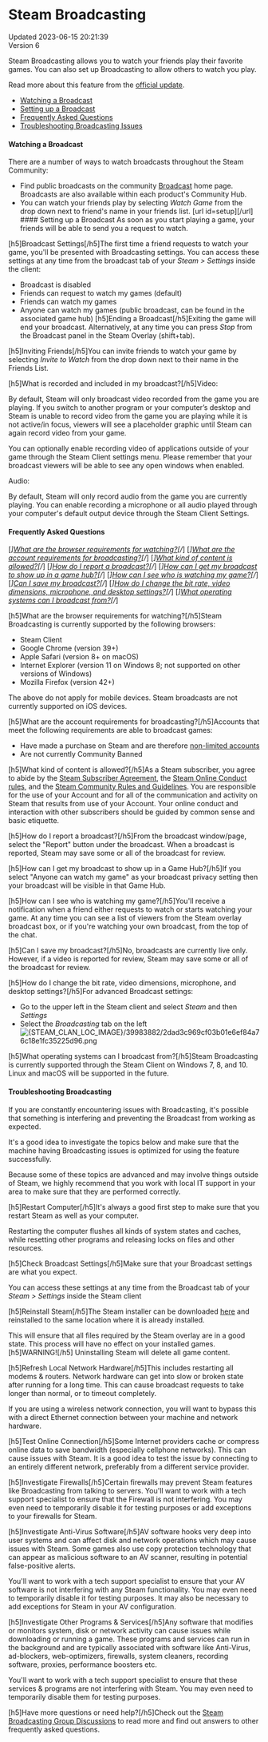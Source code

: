 # Steam Broadcasting
Updated 2023-06-15 20:21:39  
Version 6  

Steam Broadcasting allows you to watch your friends play their favorite games. You can also set up Broadcasting to allow others to watch you play.  
  
Read more about this feature from the [official update](https://steamcommunity.com/updates/broadcasting).  
* [Watching a Broadcast](#watch)
* [Setting up a Broadcast](#setup)
* [Frequently Asked Questions](#faq)
* [Troubleshooting Broadcasting Issues](#issues)
  
  
 #### Watching a Broadcast
There are a number of ways to watch broadcasts throughout the Steam Community:  
* Find public broadcasts on the community [Broadcast](https://steamcommunity.com/?subsection=broadcasts) home page. Broadcasts are also available within each product's Community Hub.
* You can watch your friends play by selecting *Watch Game* from the drop down next to friend's name in your friends list.
 [url id=setup][/url] #### Setting up a Broadcast
As soon as you start playing a game, your friends will be able to send you a request to watch.  
  
[h5]Broadcast Settings[/h5]The first time a friend requests to watch your game, you'll be presented with Broadcasting settings. You can access these settings at any time from the broadcast tab of your *Steam > Settings* inside the client:  
* Broadcast is disabled
* Friends can request to watch my games (default)
* Friends can watch my games
* Anyone can watch my games (public broadcast, can be found in the associated game hub)
 [h5]Ending a Broadcast[/h5]Exiting the game will end your broadcast. Alternatively, at any time you can press *Stop* from the Broadcast panel in the Steam Overlay (shift+tab).  
  
[h5]Inviting Friends[/h5]You can invite friends to watch your game by selecting *Invite to Watch* from the drop down next to their name in the Friends List.  
  
[h5]What is recorded and included in my broadcast?[/h5]Video:  
  
By default, Steam will only broadcast video recorded from the game you are playing. If you switch to another program or your computer’s desktop and Steam is unable to record video from the game you are playing while it is not active/in focus, viewers will see a placeholder graphic until Steam can again record video from your game.  
  
You can optionally enable recording video of applications outside of your game through the Steam Client settings menu. Please remember that your broadcast viewers will be able to see any open windows when enabled.  
  
Audio:  
  
By default, Steam will only record audio from the game you are currently playing. You can enable recording a microphone or all audio played through your computer's default output device through the Steam Client Settings.  
  
 #### Frequently Asked Questions
[*][What are the browser requirements for watching?](#18)[/*]  	[*][What are the account requirements for broadcasting?](#3)[/*]  	[*][What kind of content is allowed?](#7)[/*]  	[*][How do I report a broadcast?](#8)[/*]  	[*][How can I get my broadcast to show up in a game hub?](#12)[/*]  	[*][How can I see who is watching my game?](#13)[/*]  	[*][Can I save my broadcast?](#14)[/*]  	[*][How do I change the bit rate, video dimensions, microphone, and desktop settings?](#17)[/*]  	[*][What operating systems can I broadcast from?](#19)[/*]  
  
  
  
[h5]What are the browser requirements for watching?[/h5]Steam Broadcasting is currently supported by the following browsers:  
* Steam Client
* Google Chrome (version 39+)
* Apple Safari (version 8+ on macOS)
* Internet Explorer (version 11 on Windows 8; not supported on other versions of Windows)
* Mozilla Firefox (version 42+)
  
The above do not apply for mobile devices. Steam broadcasts are not currently supported on iOS devices.  
  
  
[h5]What are the account requirements for broadcasting?[/h5]Accounts that meet the following requirements are able to broadcast games:  
* Have made a purchase on Steam and are therefore [non-limited accounts](https://help.steampowered.com/en/faqs/view/71D3-35C2-AD96-AA3A)
* Are not currently Community Banned
  
  
  
[h5]What kind of content is allowed?[/h5]As a Steam subscriber, you agree to abide by the [Steam Subscriber Agreement](http://store.steampowered.com/subscriber_agreement/), the [Steam Online Conduct rules](http://store.steampowered.com/online_conduct/), and the [Steam Community Rules and Guidelines](https://help.steampowered.com/en/faqs/view/6862-8119-C23E-EA7B). You are responsible for the use of your Account and for all of the communication and activity on Steam that results from use of your Account. Your online conduct and interaction with other subscribers should be guided by common sense and basic etiquette.  
  
  
  
[h5]How do I report a broadcast?[/h5]From the broadcast window/page, select the "Report" button under the broadcast. When a broadcast is reported, Steam may save some or all of the broadcast for review.  
  
  
  
[h5]How can I get my broadcast to show up in a Game Hub?[/h5]If you select "Anyone can watch my game" as your broadcast privacy setting then your broadcast will be visible in that Game Hub.  
  
  
  
[h5]How can I see who is watching my game?[/h5]You'll receive a notification when a friend either requests to watch or starts watching your game. At any time you can see a list of viewers from the Steam overlay broadcast box, or if you're watching your own broadcast, from the top of the chat.  
  
  
  
[h5]Can I save my broadcast?[/h5]No, broadcasts are currently live only. However, if a video is reported for review, Steam may save some or all of the broadcast for review.  
  
  
  
[h5]How do I change the bit rate, video dimensions, microphone, and desktop settings?[/h5]For advanced Broadcast settings:  
* Go to the upper left in the Steam client and select *Steam* and then *Settings*
* Select the *Broadcasting* tab on the left  
![{STEAM_CLAN_LOC_IMAGE}/39983882/2dad3c969cf03b01e6ef84a76c18e1fc35225d96.png]({STEAM_CLAN_LOC_IMAGE}/39983882/2dad3c969cf03b01e6ef84a76c18e1fc35225d96.png)
  
  
[h5]What operating systems can I broadcast from?[/h5]Steam Broadcasting is currently supported through the Steam Client on Windows 7, 8, and 10. Linux and macOS will be supported in the future.  
  
  #### Troubleshooting Broadcasting
If you are constantly encountering issues with Broadcasting, it's possible that something is interfering and preventing the Broadcast from working as expected.  
  
It's a good idea to investigate the topics below and make sure that the machine having Broadcasting issues is optimized for using the feature successfully.  
  
Because some of these topics are advanced and may involve things outside of Steam, we highly recommend that you work with local IT support in your area to make sure that they are performed correctly.  
  
[h5]Restart Computer[/h5]It's always a good first step to make sure that you restart Steam as well as your computer.  
  
Restarting the computer flushes all kinds of system states and caches, while resetting other programs and releasing locks on files and other resources.  
  
[h5]Check Broadcast Settings[/h5]Make sure that your Broadcast settings are what you expect.  
  
You can access these settings at any time from the Broadcast tab of your *Steam > Settings* inside the Steam client  
  
[h5]Reinstall Steam[/h5]The Steam installer can be downloaded [here](https://store.steampowered.com/about/) and reinstalled to the same location where it is already installed.  
  
This will ensure that all files required by the Steam overlay are in a good state. This process will have no effect on your installed games.  
[h5]WARNING![/h5] Uninstalling Steam will delete all game content.  
  
[h5]Refresh Local Network Hardware[/h5]This includes restarting all modems & routers. Network hardware can get into slow or broken state after running for a long time. This can cause broadcast requests to take longer than normal, or to timeout completely.  
  
If you are using a wireless network connection, you will want to bypass this with a direct Ethernet connection between your machine and network hardware.  
  
[h5]Test Online Connection[/h5]Some Internet providers cache or compress online data to save bandwidth (especially cellphone networks). This can cause issues with Steam. It is a good idea to test the issue by connecting to an entirely different network, preferably from a different service provider.  
  
[h5]Investigate Firewalls[/h5]Certain firewalls may prevent Steam features like Broadcasting from talking to servers. You'll want to work with a tech support specialist to ensure that the Firewall is not interfering. You may even need to temporarily disable it for testing purposes or add exceptions to your firewalls for Steam.  
  
[h5]Investigate Anti-Virus Software[/h5]AV software hooks very deep into user systems and can affect disk and network operations which may cause issues with Steam. Some games also use copy protection technology that can appear as malicious software to an AV scanner, resulting in potential false-positive alerts.  
  
You'll want to work with a tech support specialist to ensure that your AV software is not interfering with any Steam functionality. You may even need to temporarily disable it for testing purposes. It may also be necessary to add exceptions for Steam in your AV configuration.  
  
[h5]Investigate Other Programs & Services[/h5]Any software that modifies or monitors system, disk or network activity can cause issues while downloading or running a game. These programs and services can run in the background and are typically associated with software like Anti-Virus, ad-blockers, web-optimizers, firewalls, system cleaners, recording software, proxies, performance boosters etc.  
  
You'll want to work with a tech support specialist to ensure that these services & programs are not interfering with Steam. You may even need to temporarily disable them for testing purposes.  
  
 [h5]Have more questions or need help?[/h5]Check out the [Steam Broadcasting Group Discussions](http://steamcommunity.com/groups/steambroadcasting/discussions) to read more and find out answers to other frequently asked questions.